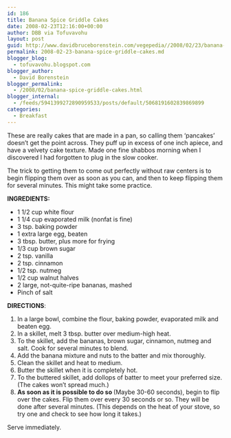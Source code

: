 ```yaml
---
id: 186
title: Banana Spice Griddle Cakes
date: 2008-02-23T12:16:00+00:00
author: DBB via Tofuvavohu
layout: post
guid: http://www.davidbruceborenstein.com/vegepedia//2008/02/23/banana-spice-griddle-cakes/
permalink: 2008-02-23-banana-spice-griddle-cakes.md
blogger_blog:
  - tofuvavohu.blogspot.com
blogger_author:
  - David Borenstein
blogger_permalink:
  - /2008/02/banana-spice-griddle-cakes.html
blogger_internal:
  - /feeds/5941399272890959533/posts/default/5068191602839869899
categories:
  - Breakfast
---
```

These are really cakes that are made in a pan, so calling them &#8216;pancakes&#8217; doesn&#8217;t get the point across. They puff up in excess of one inch apiece, and have a velvety cake texture. Made one fine shabbos morning when I discovered I had forgotten to plug in the slow cooker.

The trick to getting them to come out perfectly without raw centers is to begin flipping them over as soon as you can, and then to keep flipping them for several minutes. This might take some practice.

<span style="font-weight: bold;">INGREDIENTS:<br /></span> 

  * 1 1/2 cup white flour
  * 1 1/4 cup evaporated milk (nonfat is fine)
  * 3 tsp. baking powder
  * 1 extra large egg, beaten
  * 3 tbsp. butter, plus more for frying
  * 1/3 cup brown sugar
  * 2 tsp. vanilla
  * 2 tsp. cinnamon
  * 1/2 tsp. nutmeg
  * 1/2 cup walnut halves
  * 2 large, not-quite-ripe bananas, mashed
  * Pinch of salt

<span style="font-weight: bold;">DIRECTIONS</span>: 

  1. In a large bowl, combine the flour, baking powder, evaporated milk and beaten egg.
  2. In a skillet, melt 3 tbsp. butter over medium-high heat.
  3. To the skillet, add the bananas, brown sugar, cinnamon, nutmeg and salt. Cook for several minutes to blend.
  4. Add the banana mixture and nuts to the batter and mix thoroughly.
  5. Clean the skillet and heat to medium.
  6. Butter the skillet when it is completely hot.
  7. To the buttered skillet, add dollops of batter to meet your preferred size. (The cakes won&#8217;t spread much.)
  8. <span style="font-weight: bold;">As soon as it is possible to do so </span>(Maybe 30-60 seconds), begin to flip over the cakes. Flip them over every 30 seconds or so. They will be done after several minutes. (This depends on the heat of your stove, so try one and check to see how long it takes.)

Serve immediately.